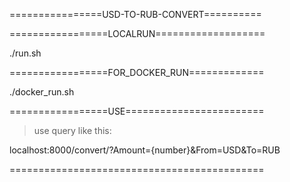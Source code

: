 

================USD-TO-RUB-CONVERT==========



=================LOCALRUN===================

./run.sh

=================FOR_DOCKER_RUN=============

./docker_run.sh

=================USE========================

>use query like this:

localhost:8000/convert/?Amount={number}&From=USD&To=RUB

============================================
